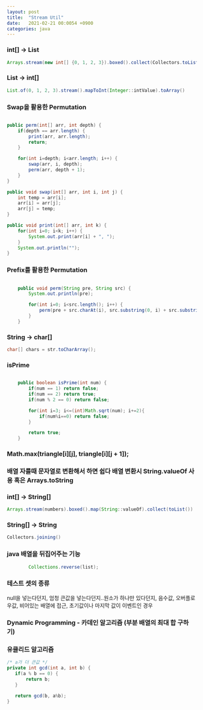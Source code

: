 ```yaml
---
layout: post
title:  "Stream Util"
date:   2021-02-21 00:0054 +0900
categories: java
---
```


### int[] -> List<Integer>
```java
Arrays.stream(new int[] {0, 1, 2, 3}).boxed().collect(Collectors.toList())
```

### List<Integer> -> int[]
```java
List.of(0, 1, 2, 3).stream().mapToInt(Integer::intValue).toArray()
```

### Swap을 활용한 Permutation
```java

public perm(int[] arr, int depth) {
    if(depth == arr.length) {
        print(arr, arr.length);
        return;
    }

    for(int i=depth; i<arr.length; i++) {
        swap(arr, i, depth);
        perm(arr, depth + 1);
    }
}

public void swap(int[] arr, int i, int j) {
    int temp = arr[i];
    arr[i] = arr[j];
    arr[j] = temp;
}

public void print(int[] arr, int k) {
    for(int i=0; i<k; i++) {
        System.out.print(arr[i] + ", ");
    }
    System.out.println("");
}

```

### Prefix를 활용한 Permutation

```java

    public void perm(String pre, String src) {
        System.out.println(pre);

        for(int i=0; i<src.length(); i++) {
            perm(pre + src.charAt(i), src.substring(0, i) + src.substring(i+1));
        }
    }

```

### String -> char[]

```java
char[] chars = str.toCharArray();
```

### isPrime
```java

    public boolean isPrime(int num) {
        if(num == 1) return false;
        if(num == 2) return true;
        if(num % 2 == 0) return false;

        for(int i=3; i<=(int)Math.sqrt(num); i+=2){
            if(num%i==0) return false;
        }

        return true;
    }

```


### Math.max(triangle[i][j], triangle[i][j + 1]);


### 배열 자를때 문자열로 변환해서 하면 쉽다 배열 변환시 String.valueOf 사용 혹은 Arrays.toString


### int[] -> String[]

```java
Arrays.stream(numbers).boxed().map(String::valueOf).collect(toList())
```

### String[] -> String

```java
Collectors.joining()
```

### java 배열을 뒤집어주는 기능 

```java
        Collections.reverse(list);
```

### 테스트 셋의 종류

 null을 넣는다던지, 엄청 큰값을 넣는다던지..원소가 하나만 있다던지, 음수값, 오버플로우값, 비어있는 배열에 접근, 초기값이나 마지막 값이 이벤트인 경우


 ### Dynamic Programming - 카데인 알고리즘 (부분 배열의 최대 합 구하기)

 ### 유클리드 알고리즘

 ```java
 /* a가 더 큰값 */
private int gcd(int a, int b) {
    if(a % b == 0) {
        return b;
    }
        
    return gcd(b, a%b);
}

 ```